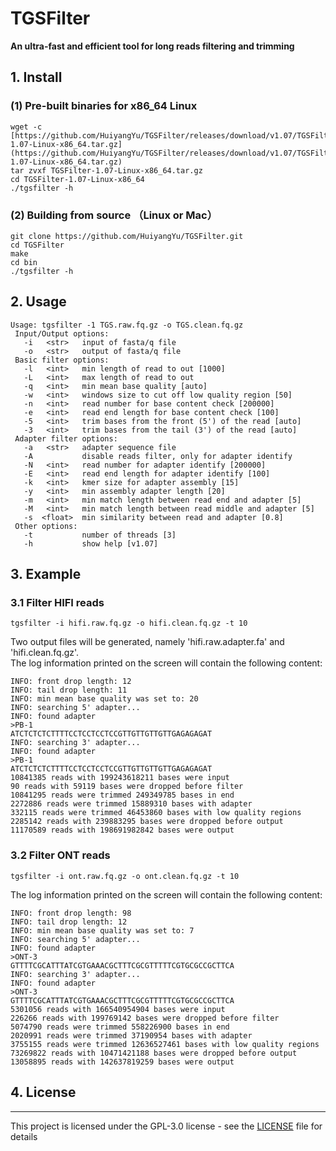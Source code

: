 # TGSFilter
<b> An ultra-fast and efficient tool for long reads filtering and trimming</b>

##  1. Install
### (1) Pre-built binaries for x86_64 Linux
```
wget -c [https://github.com/HuiyangYu/TGSFilter/releases/download/v1.07/TGSFilter-1.07-Linux-x86_64.tar.gz](https://github.com/HuiyangYu/TGSFilter/releases/download/v1.07/TGSFilter-1.07-Linux-x86_64.tar.gz)
tar zvxf TGSFilter-1.07-Linux-x86_64.tar.gz
cd TGSFilter-1.07-Linux-x86_64
./tgsfilter -h
```
### (2) Building from source （Linux or Mac）
```
git clone https://github.com/HuiyangYu/TGSFilter.git
cd TGSFilter
make
cd bin
./tgsfilter -h
```
## 2. Usage
```
Usage: tgsfilter -1 TGS.raw.fq.gz -o TGS.clean.fq.gz
 Input/Output options:
   -i	<str>   input of fasta/q file
   -o	<str>   output of fasta/q file
 Basic filter options:
   -l	<int>   min length of read to out [1000]
   -L	<int>   max length of read to out
   -q	<int>   min mean base quality [auto]
   -w	<int>   windows size to cut off low quality region [50]
   -n	<int>   read number for base content check [200000]
   -e	<int>   read end length for base content check [100]
   -5	<int>   trim bases from the front (5') of the read [auto]
   -3	<int>   trim bases from the tail (3') of the read [auto]
 Adapter filter options:
   -a	<str>   adapter sequence file 
   -A           disable reads filter, only for adapter identify
   -N	<int>   read number for adapter identify [200000]
   -E	<int>   read end length for adapter identify [100]
   -k	<int>   kmer size for adapter assembly [15]
   -y	<int>   min assembly adapter length [20]
   -m	<int>   min match length between read end and adapter [5]
   -M	<int>   min match length between read middle and adapter [5]
   -s  <float>  min similarity between read and adapter [0.8]
 Other options:
   -t           number of threads [3]
   -h           show help [v1.07]
```
## 3. Example

### 3.1 Filter HIFI reads
```
tgsfilter -i hifi.raw.fq.gz -o hifi.clean.fq.gz -t 10
```
Two output files will be generated, namely 'hifi.raw.adapter.fa' and 'hifi.clean.fq.gz'. <br>
The log information printed on the screen will contain the following content:
```
INFO: front drop length: 12
INFO: tail drop length: 11
INFO: min mean base quality was set to: 20
INFO: searching 5' adapter...
INFO: found adapter
>PB-1
ATCTCTCTCTTTTCCTCCTCCTCCGTTGTTGTTGTTGAGAGAGAT
INFO: searching 3' adapter...
INFO: found adapter
>PB-1
ATCTCTCTCTTTTCCTCCTCCTCCGTTGTTGTTGTTGAGAGAGAT
10841385 reads with 199243618211 bases were input
90 reads with 59119 bases were dropped before filter
10841295 reads were trimmed 249349785 bases in end
2272886 reads were trimmed 15889310 bases with adapter
332115 reads were trimmed 46453860 bases with low quality regions
2285142 reads with 239883295 bases were dropped before output
11170589 reads with 198691982842 bases were output
```
### 3.2 Filter ONT reads
```
tgsfilter -i ont.raw.fq.gz -o ont.clean.fq.gz -t 10
```
The log information printed on the screen will contain the following content:
```
INFO: front drop length: 98
INFO: tail drop length: 12
INFO: min mean base quality was set to: 7
INFO: searching 5' adapter...
INFO: found adapter
>ONT-3
GTTTTCGCATTTATCGTGAAACGCTTTCGCGTTTTTCGTGCGCCGCTTCA
INFO: searching 3' adapter...
INFO: found adapter
>ONT-3
GTTTTCGCATTTATCGTGAAACGCTTTCGCGTTTTTCGTGCGCCGCTTCA
5301056 reads with 166540954904 bases were input
226266 reads with 199769142 bases were dropped before filter
5074790 reads were trimmed 558226900 bases in end
2020991 reads were trimmed 37190954 bases with adapter
3755155 reads were trimmed 12636527461 bases with low quality regions
73269822 reads with 10471421188 bases were dropped before output
13058895 reads with 142637819259 bases were output
```

## 4. License
-------

This project is licensed under the GPL-3.0 license - see the [LICENSE](LICENSE) file for details
